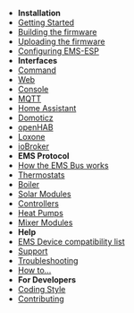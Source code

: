 - **Installation**
- [Getting Started](getting_started)
- [Building the firmware](Building-firmware)
- [Uploading the firmware](Uploading-firmware)
- [Configuring EMS-ESP](Configure-firmware)
- **Interfaces**
- [Command](Command)
- [Web](Web)
- [Console](Console)
- [MQTT](MQTT)
- [Home Assistant](Home-Assistant)
- [Domoticz](Domoticz)
- [openHAB](openHAB)
- [Loxone](loxone)
- [ioBroker](iobroker)
- **EMS Protocol**
- [How the EMS Bus works](How-the-EMS-bus-works)
- [Thermostats](Thermostat)
- [Boiler](Boiler)
- [Solar Modules](Solar)
- [Controllers](Controller)
- [Heat Pumps](HeatPump)
- [Mixer Modules](Mixer)
- **Help**
- [EMS Device compatibility list](Supported-EMS-Devices)
- [Support](Support)
- [Troubleshooting](Troubleshooting)
- [How to...](Howto)
- **For Developers**
- [Coding Style](Coding)
- [Contributing](Contributing)
